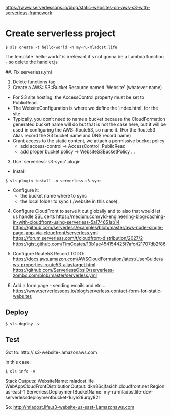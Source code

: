 https://www.serverlessops.io/blog/static-websites-on-aws-s3-with-serverless-framework


# Create serverless project
```
$ sls create -t hello-world -n my-ru-mladost.life
```
The template 'hello-world' is irrelevant it's not gonna be a Lambda function - so delete the handler.js


##. Fix serverless.yml
1. Delete functions tag
2. Create a AWS::S3::Bucket Resource named 'Website' (whatever name)
  - For S3 site hosting, the AccessControl property must be set to PublicRead.
  - The WebsiteConfiguration is where we define the 'index.html' for the site
  - Typically, you don’t need to name a bucket because the CloudFormation
   generated bucket name will do but that is not the case here,
   but it will be used in configuring the AWS::Route53, so name it.
   (For the Route53 Alias record the S3 bucket name and DNS record name)
  - Grant access to the static content, we attach a permissive bucket policy
    - add access-control -> AccessControl: PublicRead
    - add proper bucket policy -> WebsiteS3BucketPolicy ...

3. Use 'serverless-s3-sync' plugin
  - Install
```
$ sls plugin install -n serverless-s3-sync
```
  - Configure it:
    - the bucket name where to sync
    - the local folder to sync (./website in this case)

4. Configure CloudFront to serve it out globally and to also that would let us handle SSL certs
https://medium.com/yld-engineering-blog/caching-in-with-cloudfront-using-serverless-5a174651ab14
https://github.com/serverless/examples/blob/master/aws-node-single-page-app-via-cloudfront/serverless.yml
https://forum.serverless.com/t/cloudfront-distribution/2027/2
https://gist.github.com/TimCoates/13b1ae454154425f7afc421707db2f86


5. Configure Route53 Record
TODO:
https://docs.aws.amazon.com/AWSCloudFormation/latest/UserGuide/aws-properties-route53-aliastarget.html
https://github.com/ServerlessOpsIO/serverless-zombo.com/blob/master/serverless.yml

6. Add a form page - sending emails and etc...
  https://www.serverlessops.io/blog/serverless-contact-form-for-static-websites

## Deploy
```
$ sls deploy -v
```

## Test
Got to: http://<bucket-name>.s3-website-<AWS-region>.amazonaws.com

In this case:
```
$ sls info -v
```
Stack Outputs:
WebsiteName: mladost.life
WebAppCloudFrontDistributionOutput: dkn86cjfasi4h.cloudfront.net
Region: us-east-1
ServerlessDeploymentBucketName: my-ru-mladostlife-dev-serverlessdeploymentbucket-1uye29urqy82r

So: http://mladost.life.s3-website-us-east-1.amazonaws.com


